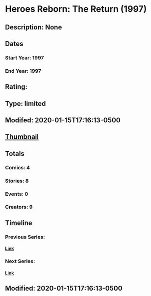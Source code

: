 # Heroes Reborn: The Return (1997)
## Description: None
## Dates
### Start Year: 1997
### End Year: 1997
## Rating: 
## Type: limited
## Modifed: 2020-01-15T17:16:13-0500
## [Thumbnail](http://i.annihil.us/u/prod/marvel/i/mg/3/a0/5e1f8f2490911.jpg)
## Totals
### Comics: 4
### Stories: 8
### Events: 0
### Creators: 9
## Timeline
### Previous Series: 
#### [Link]()
### Next Series: 
#### [Link]()
## Modified: 2020-01-15T17:16:13-0500